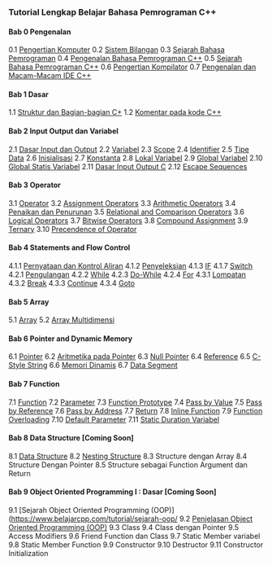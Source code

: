 ### Tutorial Lengkap Belajar Bahasa Pemrograman C++

#### Bab 0 Pengenalan
0.1 [Pengertian Komputer](https://www.belajarcpp.com/tutorial/komputer/)
0.2 [Sistem Bilangan](https://www.belajarcpp.com/tutorial/sistem-bilangan/)
0.3 [Sejarah Bahasa Pemrograman](https://www.belajarcpp.com/tutorial/sejarah-bahasa-pemrograman/)
0.4 [Pengenalan Bahasa Pemrograman C++](https://www.belajarcpp.com/tutorial/cpp/pengenalan-cpp/)
0.5 [Sejarah Bahasa Pemrograman C++](https://www.belajarcpp.com/tutorial/cpp/sejarah-cpp/)
0.6 [Pengertian Kompilator](https://www.belajarcpp.com/tutorial/cpp/pengertian-kompilator/)
0.7 [Pengenalan dan Macam-Macam IDE C++](https://www.belajarcpp.com/tutorial/cpp/ide-cpp/)

#### Bab 1 Dasar
1.1 [Struktur dan Bagian-bagian C+](https://www.belajarcpp.com/tutorial/cpp/struktur-dasar-cpp/)
1.2 [Komentar pada kode C++](https://www.belajarcpp.com/tutorial/cpp/komentar/)

#### Bab 2 Input Output dan Variabel
2.1 [Dasar Input dan Output](https://www.belajarcpp.com/tutorial/cpp/dasar-input-output/)
2.2 [Variabel](https://www.belajarcpp.com/tutorial/cpp/variabel/)
2.3 [Scope](https://www.belajarcpp.com/tutorial/cpp/scope/)
2.4 [Identifier](https://www.belajarcpp.com/tutorial/cpp/identifier/)
2.5 [Tipe Data](https://www.belajarcpp.com/tutorial/cpp/tipe-data/)
2.6 [Inisialisasi](https://www.belajarcpp.com/tutorial/cpp/inisialisasi/)
2.7 [Konstanta](https://www.belajarcpp.com/tutorial/cpp/konstanta/)
2.8 [Lokal Variabel](https://www.belajarcpp.com/tutorial/cpp/variabel-lokal/)
2.9 [Global Variabel](https://www.belajarcpp.com/tutorial/cpp/variabel-global/)
2.10 [Global Statis Variabel](https://www.belajarcpp.com/tutorial/cpp/variabel-statis-global/)
2.11 [Dasar Input Output C](https://www.belajarcpp.com/tutorial/c/dasar-input-output-c/)
2.12 [Escape Sequences](https://www.belajarcpp.com/tutorial/cpp/escape-sequences/)

#### Bab 3 Operator
3.1 [Operator](https://www.belajarcpp.com/tutorial/cpp/operator/)
3.2 [Assignment Operators](https://www.belajarcpp.com/tutorial/cpp/assignment/)
3.3 [Arithmetic Operators](https://www.belajarcpp.com/tutorial/cpp/arithmetic/)
3.4 [Penaikan dan Penurunan](https://www.belajarcpp.com/tutorial/cpp/increment-decrement/)
3.5 [Relational and Comparison Operators](https://www.belajarcpp.com/tutorial/cpp/relational-comparison/)
3.6 [Logical Operators](https://www.belajarcpp.com/tutorial/cpp/logical/)
3.7 [Bitwise Operators](https://www.belajarcpp.com/tutorial/cpp/bitwise/)
3.8 [Compound Assignment](https://www.belajarcpp.com/tutorial/cpp/compound-assignment/)
3.9 [Ternary](https://www.belajarcpp.com/tutorial/cpp/ternary/)
3.10 [Precendence of Operator](https://www.belajarcpp.com/tutorial/cpp/precedence-of-operators/)

#### Bab 4 Statements and Flow Control
4.1.1 [Pernyataan dan Kontrol Aliran](https://www.belajarcpp.com/tutorial/cpp/statement/)
4.1.2 [Penyeleksian](https://www.belajarcpp.com/tutorial/cpp/selection/)
4.1.3 [IF](https://www.belajarcpp.com/tutorial/cpp/if/)
4.1.7 [Switch](https://www.belajarcpp.com/tutorial/cpp/switch/)
4.2.1 [Pengulangan](https://www.belajarcpp.com/tutorial/cpp/loop/) 
4.2.2 [While](https://www.belajarcpp.com/tutorial/cpp/while/)
4.2.3 [Do-While](https://www.belajarcpp.com/tutorial/cpp/do-while/)
4.2.4 [For](https://www.belajarcpp.com/tutorial/cpp/for/)
4.3.1 [Lompatan](https://www.belajarcpp.com/tutorial/cpp/jump/)
4.3.2 [Break](https://www.belajarcpp.com/tutorial/cpp/break/)
4.3.3 [Continue](https://www.belajarcpp.com/tutorial/cpp/continue/)
4.3.4 [Goto](https://www.belajarcpp.com/tutorial/cpp/goto/)

#### Bab 5 Array
5.1 [Array](https://www.belajarcpp.com/tutorial/cpp/array/)
5.2 [Array Multidimensi](https://www.belajarcpp.com/tutorial/cpp/multidimensional-array/)

#### Bab 6 Pointer and Dynamic Memory
6.1 [Pointer](https://www.belajarcpp.com/tutorial/cpp/pointer/)
6.2 [Aritmetika pada Pointer](https://www.belajarcpp.com/tutorial/cpp/pointer-arithmetic/)
6.3 [Null Pointer](https://www.belajarcpp.com/tutorial/cpp/null-pointer/)
6.4 [Reference](https://www.belajarcpp.com/tutorial/cpp/reference/)
6.5 [C-Style String](https://www.belajarcpp.com/tutorial/c/c-style-string/)
6.6 [Memori Dinamis](https://www.belajarcpp.com/tutorial/cpp/dynamic-memory/)
6.7 [Data Segment](https://www.belajarcpp.com/tutorial/c/tata-letak-memori/)

#### Bab 7 Function
7.1 [Function](https://www.belajarcpp.com/tutorial/cpp/function/)
7.2 [Parameter](https://www.belajarcpp.com/tutorial/cpp/parameter/)
7.3 [Function Prototype](https://www.belajarcpp.com/tutorial/cpp/function-prototype/)
7.4 [Pass by Value](https://www.belajarcpp.com/tutorial/cpp/pass-by-value/)
7.5 [Pass by Reference](https://www.belajarcpp.com/tutorial/cpp/pass-by-reference/)
7.6 [Pass by Address](https://www.belajarcpp.com/tutorial/cpp/pass-by-address/)
7.7 [Return](https://www.belajarcpp.com/tutorial/cpp/return/)
7.8 [Inline Function](https://www.belajarcpp.com/tutorial/cpp/inline/)
7.9 [Function Overloading](https://www.belajarcpp.com/tutorial/cpp/function-overloading/)
7.10 [Default Parameter](https://www.belajarcpp.com/tutorial/cpp/default-parameter/)
7.11 [Static Duration Variabel](https://www.belajarcpp.com/tutorial/cpp/static-duration-variable/)

#### Bab 8 Data Structure \[Coming Soon\]
8.1 [Data Structure](https://www.belajarcpp.com/tutorial/nesting-structure/)
8.2 [Nesting Structure](https://www.belajarcpp.com/tutorial/nesting-structure/)
8.3 Structure dengan Array
8.4 Structure Dengan Pointer
8.5 Structure sebagai Function Argument dan Return

#### Bab 9 Object Oriented Programming I : Dasar \[Coming Soon\]
9.1 [Sejarah Object Oriented Programming (OOP)](https://www.belajarcpp.com/tutorial/sejarah-oop/
9.2 [Penjelasan Object Oriented Programming (OOP)](https://www.belajarcpp.com/tutorial/penjelasan-oop/)
9.3 Class
9.4 Class dengan Pointer
9.5 Access Modifiers
9.6 Friend Function dan Class
9.7 Static Member variabel
9.8 Static Member Function
9.9 Constructor
9.10 Destructor
9.11 Constructor Initialization
